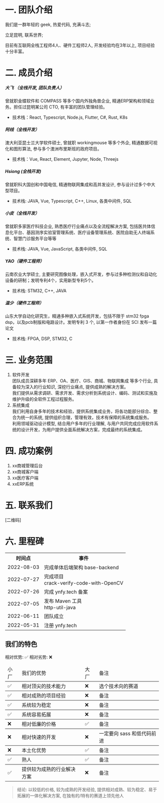 
# 一. 团队介绍
我们是一群年轻的 geek, 热爱代码, 充满斗志;  

立足昆明, 联系世界;  

目前有互联网全栈工程师4人、硬件工程师2人, 开发经验均在3年以上, 项目经验十分丰富。

# 二. 成员介绍
##### 大飞 （全栈开发, 团队负责人）

曾就职金蝶软件和 COMPASS 等多个国内外独角兽企业, 精通ERP架构和领域业务。担任过昆明某公司 CTO, 有丰富的团队管理经验。

+ 技术栈：React, Typescript, Node.js, Flutter, C#, Rust, K8s

##### 阿线（全栈开发）

澳大利亚昆士兰大学软件硕士, 曾就职 workingmouse 等多个外企, 精通数据可视化和图形算法, 参与多个澳洲布里斯班的政府项目。

+ 技术栈：Vue, React, Element, Jupyter, Node, Threejs

##### Hsiong (全栈开发)

曾就职科大国创和中国电信, 精通物联网集成和高并发设计, 参与设计过多个中大型项目。

+ 技术栈: JAVA, Vue, Typescript, C++, Linux, 各类中间件, SQL

##### 小皮（全栈开发）
曾就职多家医疗科技企业, 熟悉医疗行业痛点以及全流程解决方案, 包括医共体信息化平台、基因测序实验室管理系统、医疗设备管理系统、医院自助无人终端系统、智慧门诊服务平台等等

+ 技术栈: JAVA, Vue, JavaScript, 各类中间件, SQL

##### YAO（硬件工程师）
云南农业大学硕士, 主要研究图像处理，嵌入式开发，参与过多种检测仪和自动化设备的研制；发明专利4个，实用新型专利5个。

+ 技术栈: STM32, C++, JAVA

##### 温少（硬件工程师）
山东大学自动化研究生，精通多种嵌入式系统开发，包括不限于 stm32 fpga  dsp，以及pcb制版和电路设计。发明专利 3 个, 以第一作者身份在 SCI 发布一篇论文 

+ 技术栈: FPGA, DSP, STM32, C

# 三. 业务范围
1. 软件开发  
团队成员深耕多年 ERP、OA、医疗、GIS、商城、物联网集成 等多个行业, 具备较为深入的行业知识, 深挖行业痛点, 提供成熟的解决方案。  
我们提供从需求调研、需求开发、需求分析到系统设计、编码、测试和实施及维护升级的全软件工程过程服务。
2. 系统集成  
我们利用自身多年的技术和经验，提供系统集成业务，将各功能部分综合、整合为统一的系统, 提供组织合理，管理有效，技术有保障的系统集成服务。  
利用领域驱动设计模型, 结合用户多年的行业理解, 与用户共同完成应用软件系统的设计开发，为用户提供全面系统解决方案，完成最终的系统集成。

# 四. 成功案例
1. xx商城管理后台
2. xx商城客户端
3. xx医疗客户端
4. xxERP系统

# 五. 联系我们
[二维码]

# 六. 里程碑
<table>
<tr>
<th>时间点</th>
<th>事件</th>
</tr>


<tr>
<td>2022-08-03</td>
<td>完成单体后端架构 base-backend</td>
</tr>

<tr>
<td>2022-07-27</td>
<td>完成项目 <br/>crack-verify-code-with-OpenCV</td>
</tr>

<tr>
<td>2022-07-26</td>
<td>完成 ynfy.tech 备案</td>
</tr>

<tr>
<td>2022-07-05</td>
<td>发布 Maven 工具 <br/> http-util-java</td>
</tr>

<tr>
<td>2022-06-11</td>
<td>团队成立</td>
</tr>

<tr>
<td>2022-05-31</td>
<td>注册 ynfy.tech</td>
</tr>

</table>


## 我们的特色
相对优势: ✅
相对劣势: ❌

<table>
<thead>
	<td>小厂</td>
	<td>我们的优势</td>
	<td>大厂</td>
	<td>备注</td>
</thead>
<tbody>
	<td>✅</td>
	<td>相对顶尖的技术能力</td>
	<td>❌</td>
	<td>选个技术向的赛道</td>
</tbody>
  <tbody>
    <td>✅</td>
    <td>相对成熟的项目经验</td>
    <td>❌</td>
    <td>备注</td>
  </tbody>
    <tbody>
    <td>✅</td>
    <td>系统较为稳定</td>
    <td>❌</td>
    <td>备注</td>
  </tbody>
    </tbody>
    <tbody>
    <td>✅</td>
    <td>系统容易拓展</td>
    <td>❌</td>
    <td>备注</td>
  </tbody>
<tbody>
	<td>❌</td>
	<td>相对低廉的价格</td>
	<td>✅</td>
	<td>备注</td>
</tbody>
<tbody>
	<td>❌</td>
	<td>相对快速的开发</td>
	<td>❌</td>
	<td>一定要向 sass 和低代码前进</td>
</tbody>
<tbody>
	<td>❌</td>
	<td>本土化优势</td>
	<td>✅</td>
	<td>备注</td>
</tbody>
<tbody>
	<td>✅</td>
	<td>熟人</td>
	<td>✅</td>
	<td>备注</td>
</tbody>
<tbody>
	<td>✅</td>
	<td>提供较为成熟的行业解决方案</td>
	<td>❌</td>
	<td>备注</td>
</tbody>
</table>




> 结论: 以较低的价格, 较为成熟的开发经验, 提供相对成熟、较为稳定、易于拓展的一体化解决方案, 在独有的/特有的赛道上领先他人




















